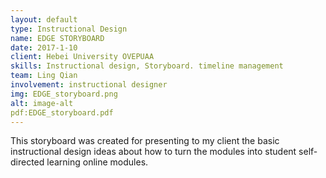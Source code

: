 ```yaml
---
layout: default
type: Instructional Design
name: EDGE STORYBOARD
date: 2017-1-10
client: Hebei University OVEPUAA
skills: Instructional design, Storyboard. timeline management
team: Ling Qian
involvement: instructional designer
img: EDGE_storyboard.png
alt: image-alt
pdf:EDGE_storyboard.pdf
---
```

This storyboard was created for presenting to my client the basic instructional design ideas about how to turn the modules into student self-directed learning online modules.
